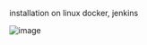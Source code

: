installation on linux docker, jenkins

![image](https://user-images.githubusercontent.com/85178565/227689275-0c1266ce-be8b-4ac2-adf0-d594b3000f28.png)
